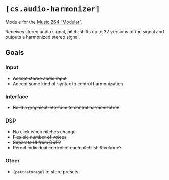 # `[cs.audio-harmonizer]`
Module for the [Music 264 “Modular”](https://github.com/mus264/music-264-modular).

Receives stereo audio signal, pitch-shifts up to 32 versions of the signal and outputs a harmonized stereo signal.

## Goals

### Input

* ~~Accept stereo audio input~~
* ~~Accept some kind of syntax to control harmonization~~

### Interface

* ~~Build a graphical interface to control harmonization~~

### DSP

* ~~No click when pitches change~~
* ~~Flexible number of voices~~
* ~~Separate UI from DSP?~~
* ~~Permit individual control of each pitch-shift volume?~~

### Other

* ~~`[pattrstorage]` to store presets~~
